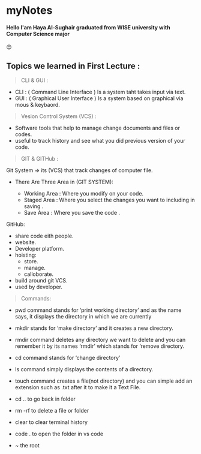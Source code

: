 # myNotes
#### Hello I'am Haya Al-Sughair graduated from WISE university with Computer Science major 
:blush:

## Topics we learned in First Lecture :
> CLI & GUI :
- CLI : ( Command Line Interface ) Is a system taht takes input via text.
- GUI : ( Graphical User Interface ) Is a system based on graphical via mous & keybaord.
 
 > Vesion Control System (VCS) :

- Software tools that help to manage change documents and files or codes.
- useful to track history and see what you did previous version of your code.

> GIT & GITHub :

 Git System => its (VCS) that track changes of computer file.

  - There Are Three Area in (GIT SYSTEM):
      
      - Working Area : Where you modify on your code.
      - Staged Area : Where you select the changes you want to including in saving .
      - Save Area : Where you save the code .

GitHub: 
- share code eith people.
- website.
- Developer platform.
- hoisting:
  - store.
  - manage.
  - calloborate.
- build around git VCS.
- used by developer.

>  Commands:


-  pwd command stands for ‘print working directory’ and as the name says, it displays the directory in which we are currently

-  mkdir stands for ‘make directory’ and it creates a new directory.

-  rmdir command deletes any directory we want to delete and you can remember it by its names ‘rmdir’ which stands for ‘remove directory.

-   cd command stands for ‘change directory’

- ls command simply displays the contents of a directory.

- touch command creates a file(not directory) and you can simple add an extension such as .txt after it to make it a Text File.

- cd .. to go back in folder

- rm -rf to delete a file or folder

- clear to clear terminal history

- code . to open the folder in vs code

- ~ the root
